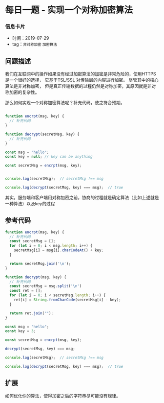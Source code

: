 # 每日一题 - 实现一个对称加密算法

### 信息卡片

- 时间：2019-07-29
- tag：`非对称加密` `加密算法`

## 问题描述
我们在互联网中的操作如果没有经过加密算法的加密是非常危险的，使用HTTPS是一个很好的选择，
它基于TSL/SSL 对传输层的内容进行加密。 尽管其中的核心算法是非对称加密，
但是真正传输数据的过程仍然是对称加密，其原因就是非对称加密的复杂性。

那么如何实现一个对称加密算法呢？补充代码，使之符合预期。


```js

function encrpt(msg, key) {
  // 补充代码
}

function decrypt(secretMsg, key) {
  // 补充代码
}

const msg = "hello";
const key = null; // key can be anything

const secretMsg = encrpt(msg, key);


console.log(secretMsg);  // secretMsg !== msg

console.log(decrypt(secretMsg, key) === msg);  // true

```

其实，服务端和客户端用对称加密之前，协商的过程就是确定算法（比如上述就是一种算法）以及key的过程

## 参考代码

```js
function encrpt(msg, key) {
  // 补充代码
  const secretMsg = [];
  for (let i = 0; i < msg.length; i++) {
    secretMsg[i] = msg[i].charCodeAt() + key;
  }

  return secretMsg.join('\n');
}

function decrypt(msg, key) {
  // 补充代码
  const secretMsg = msg.split('\n')
  const ret = [];
  for (let i = 0; i < secretMsg.length; i++) {
    ret[i] = String.fromCharCode(secretMsg[i] - key);
  }

  return ret.join("");
}

const msg = "hello";
const key = 3;

const secretMsg = encrpt(msg, key);

decrypt(secretMsg, key) === msg;

console.log(secretMsg);  // secretMsg !== msg

console.log(decrypt(secretMsg, key) === msg);  // true

```

## 扩展

如何优化你的算法，使得加密之后的字符串尽可能没有规律。